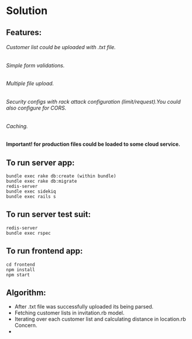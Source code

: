 # Solution
## Features:

###### Customer list could be uploaded with .txt file.
###### Simple form validations.
###### Multiple file upload.
###### Security configs with rack attack configuration (limit/request).You could also configure for CORS.
###### Caching.

#### Important! for production files could be loaded to some cloud service.

## To run server app:

```bundle install
bundle exec rake db:create (within bundle)
bundle exec rake db:migrate
redis-server
bundle exec sidekiq
bundle exec rails s
```
## To run server test suit:

```bundle exec rake db:test:prepare
redis-server
bundle exec rspec
```
## To run frontend app:
```
cd frontend
npm install
npm start
```
## Algorithm:

- After .txt file was successfully uploaded its being parsed.
- Fetching customer lists in invitation.rb model.
- Iterating over each customer list and calculating distance in location.rb Concern.
-
